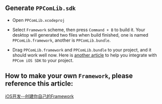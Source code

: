 ## Generate `PPComLib.sdk`

- Open `PPComLib.xcodeproj`

- Select `Framework` scheme, then press `Command + B` to build it. Your desktop will generated two files when build finished, one is named `PPComLib.framework`, another is `PPComLib.bundle`.

- Drag `PPComLib.framework` and `PPComLib.bundle` to your project, and it should work well now. Here is [another article](https://github.com/PPMESSAGE/ppbook/blob/master/part2/ppcom/ios-sdk.md) to help you integrate with `PPCom iOS SDK` to your project.

## How to make your own `Framework`, please reference this article:

[iOS开发--创建你自己的Framework](http://www.cocoachina.com/ios/20150127/11022.html)
